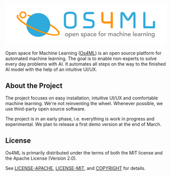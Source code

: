 ![Os4ml logo]

Open space for Machine Learning ([Os4ML]) is an open source platform for 
automated machine learning. The goal is to enable non-experts to solve 
every day problems with AI. It automates all steps on the way to the 
finished AI model with the help of an intuitive UI/UX.

## About the Project
The project focuses on easy installation, intuitive UI/UX and comfortable 
machine learning. We're not reinventing the wheel. Whenever possible, we 
use third-party open source software.

The project is in an early phase, i.e. everything is work in progress and 
experimental. We plan to release a first demo version at the end of March.

## License
Os4ML is primarily distributed under the terms of both the MIT license
and the Apache License (Version 2.0).

See [LICENSE-APACHE], [LICENSE-MIT], and [COPYRIGHT] for details.

[Kubernetes]: https://kubernetes.io/
[Kubeflow]: https://www.kubeflow.org/
[Os4ML]: https://github.com/WOGRA-AG/Os4ML

[LICENSE-APACHE]: https://github.com/WOGRA-AG/Os4ML/blob/main/LICENSE-APACHE
[LICENSE-MIT]: https://github.com/WOGRA-AG/Os4ML/blob/main/LICENSE-MIT
[COPYRIGHT]: https://github.com/WOGRA-AG/Os4ML/blob/main/COPYRIGHT

[Os4ml logo]: assets/logos/Os4ML_Logo_Large.png
